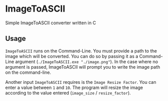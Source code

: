 # ImageToASCII

Simple ImageToASCII converter written in C

## Usage

`ImageToASCII` runs on the Command-Line.
You must provide a path to the image which will be converted. You can do so by passing it as a Command-Line argument (`./ImageToASCII.exe "./image.png"`). In the case where no argument is passed, ImageToASCII will prompt you to write the image path on the command-line.

Another input `ImageToASCII` requires is the `Image Resize Factor`. You can enter a value between `1` and `10`. The program will resize the image according to the value entered (`image_size` / `resize_factor`).
